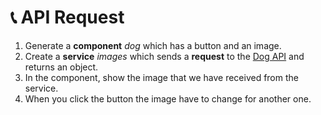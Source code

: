 # 📞 API Request 

1. Generate a **component** *dog* which has a button and an image. 
2. Create a **service** *images* which sends a **request** to the [Dog API](https://dog.ceo/dog-api/) and returns an object.
3. In the component, show the image that we have received from the service.
4. When you click the button the image have to change for another one.